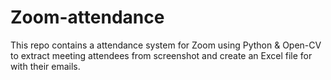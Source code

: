# Zoom-attendance

This repo contains a attendance system for Zoom using Python & Open-CV to extract meeting attendees from screenshot and create an Excel file for with their emails.
